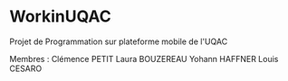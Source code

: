 # WorkinUQAC

Projet de Programmation sur plateforme mobile de l'UQAC

Membres : Clémence PETIT
          Laura BOUZEREAU
          Yohann HAFFNER
          Louis CESARO
